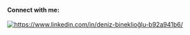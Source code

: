 
**Connect with me:** <br>
<br>
<a href="https://www.linkedin.com/in/deniz-bineklioğlu-b92a941b6/" target="blank"><img align="center" src="https://img.icons8.com/fluency/48/000000/linkedin.png" alt="https://www.linkedin.com/in/deniz-bineklioğlu-b92a941b6/"/></a>  <br>



